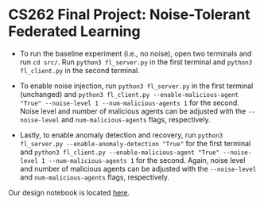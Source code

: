 # CS262 Final Project: Noise-Tolerant Federated Learning

- To run the baseline experiment (i.e., no noise), open two terminals and run `cd src/`.
Run `python3 fl_server.py` in the first terminal and `python3 fl_client.py` in the second terminal.

- To enable noise injection, run `python3 fl_server.py` in the first terminal (unchanged) and `python3 fl_client.py --enable-malicious-agent "True" --noise-level 1 --num-malicious-agents 1` for the second.
Noise level and number of malicious agents can be adjusted with the `--noise-level` and `num-malicious-agents` flags, respectively.

- Lastly, to enable anomaly detection and recovery, run `python3 fl_server.py --enable-anomaly-detection "True"` for the first terminal and `python3 fl_client.py --enable-malicious-agent "True" --noise-level 1 --num-malicious-agents 1` for the second.
Again, noise level and number of malicious agents can be adjusted with the `--noise-level` and `num-malicious-agents` flags, respectively.

Our design notebook is located [here](https://docs.google.com/document/d/1jnjmIV0m2-V_2n1Y7F1b-T_4Ihv0LchmqN-aC5gg7Z8/edit?usp=sharing).
